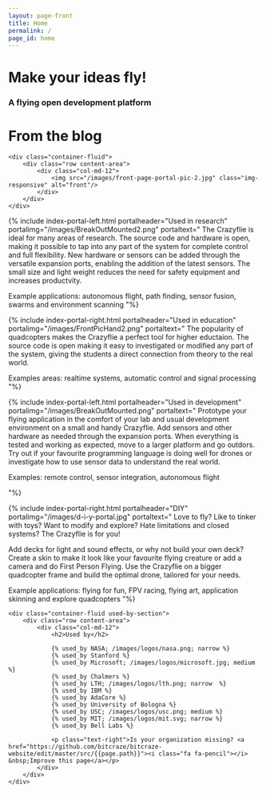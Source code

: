 ```yaml
---
layout: page-front
title: Home
permalink: /
page_id: home
---
```


<div class="front-page">
    <div class="container-fluid front-top-banner">
        <div class="row content-area">
            <div class="col-md-9 header_text">
                  <h1>Make your ideas fly!</h1> 
                    <h3>A flying open development platform</h3>
            </div>
            <div class="col-md-3 semi-transparent">
                <h1>From the blog</h1>
                    <!-- inject wp blog -->
                </p>
            </div>
        </div>
    </div>


    <div class="container-fluid">
        <div class="row content-area">
            <div class="col-md-12">
                <img src="/images/front-page-portal-pic-2.jpg" class="img-responsive" alt="front"/>
            </div>
        </div>
    </div>


{% include index-portal-left.html portalheader="Used in research" portalimg="/images/BreakOutMounted2.png" portaltext="
The Crazyflie is ideal for many areas of research. The source code and hardware
is open, making it possible to tap into any
part of the system for complete control and full flexibility. New hardware or sensors can be added
through the versatile expansion ports, enabling the addition of the latest sensors.
The small size and light weight reduces the need for safety equipment and increases
productvity.

Example applications: autonomous flight, path finding, sensor fusion, swarms and
environment scanning
"%}

{% include index-portal-right.html portalheader="Used in education" portalimg="/images/FrontPicHand2.png" portaltext="
The popularity of quadcopters makes the Crazyflie a perfect tool for higher eductaion.
The source code is open making it easy to investigated or modified any part of the system,
giving the students a direct connection from theory to the real world.

Examples areas: realtime systems, automatic control and signal processing
"%}

{% include index-portal-left.html portalheader="Used in development" portalimg="/images/BreakOutMounted.png" portaltext="
Prototype your flying application in the comfort of your lab and usual development
environment on a small and handy Crazyflie. Add sensors and other hardware as needed
through the expansion ports. When everything is tested and working as expected,
move to a larger platform and go outdors.
Try out if your favourite programming language is doing well for drones
or investigate how to use sensor data to understand the real world.

Examples: remote control, sensor integration, autonomous flight

"%}

{% include index-portal-right.html portalheader="DIY" portalimg="/images/d-i-y-portal.jpg" portaltext="
Love to fly? Like to tinker with toys? Want to modify and explore? Hate limitations and closed
systems? The Crazyflie is for you!

Add decks for light and sound effects, or why not build your own deck? Create a
skin to make it look like your favourite flying creature or add a camera and
do First Person Flying. Use the Crazyflie on a bigger quadcopter frame and build
the optimal drone, tailored for your needs.

Example applications: flying for fun, FPV racing, flying art, application skinning and explore quadcopters
"%}


    <div class="container-fluid used-by-section">
        <div class="row content-area">
            <div class="col-md-12">
                <h2>Used by</h2>

                {% used_by NASA; /images/logos/nasa.png; narrow %}
                {% used_by Stanford %}
                {% used_by Microsoft; /images/logos/microsoft.jpg; medium %}
                {% used_by Chalmers %}
                {% used_by LTH; /images/logos/lth.png; narrow  %}
                {% used_by IBM %}
                {% used_by AdaCore %}
                {% used_by University of Bologna %}
                {% used_by USC; /images/logos/usc.png; medium %}
                {% used_by MIT; /images/logos/mit.svg; narrow %}
                {% used_by Bell Labs %}

                <p class="text-right">Is your organization missing? <a href="https://github.com/bitcraze/bitcraze-website/edit/master/src/{{page.path}}"><i class="fa fa-pencil"></i> &nbsp;Improve this page</a></p>
            </div>
        </div>
    </div>
</div>